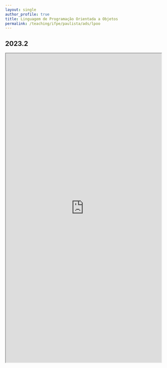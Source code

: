 ```yaml
---
layout: single
author_profile: true
title: Linguagem de Programação Orientada a Objetos
permalink: /teaching/ifpe/paulista/ads/lpoo
---
```


## 2023.2

<iframe src="https://docs.google.com/spreadsheets/d/e/2PACX-1vSoINhSQcF0c3-7579sd-jA4szTDgbeIf4w2lHd1MO79f2xkNKxOQB9hIRsSMG63w8X4_f2BdmADWXs/pubhtml?widget=true&amp;headers=false" style="position: relative; width: 100%;" height="1000"></iframe>

